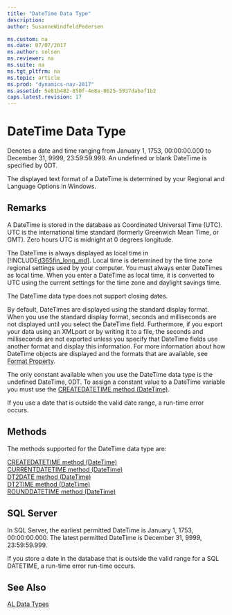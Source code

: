 ```yaml
---
title: "DateTime Data Type"
description: 
author: SusanneWindfeldPedersen

ms.custom: na
ms.date: 07/07/2017
ms.author: solsen
ms.reviewer: na
ms.suite: na
ms.tgt_pltfrm: na
ms.topic: article
ms.prod: "dynamics-nav-2017"
ms.assetid: 5e81b482-850f-4e8a-8625-5937dabaf1b2
caps.latest.revision: 17
---
```

# DateTime Data Type
Denotes a date and time ranging from January 1, 1753, 00:00:00.000 to December 31, 9999, 23:59:59.999. An undefined or blank DateTime is specified by 0DT.  
  
 The displayed text format of a DateTime is determined by your Regional and Language Options in Windows.  
  
## Remarks  
 A DateTime is stored in the database as Coordinated Universal Time (UTC). UTC is the international time standard (formerly Greenwich Mean Time, or GMT). Zero hours UTC is midnight at 0 degrees longitude.  
  
 The DateTime is always displayed as local time in [!INCLUDE[d365fin_long_md](../includes/d365fin_long_md.md)]. Local time is determined by the time zone regional settings used by your computer. You must always enter DateTimes as local time. When you enter a DateTime as local time, it is converted to UTC using the current settings for the time zone and daylight savings time.  
  
 The DateTime data type does not support closing dates.  
  
 By default, DateTimes are displayed using the standard display format. When you use the standard display format, seconds and milliseconds are not displayed until you select the DateTime field. Furthermore, if you export your data using an XMLport or by writing it to a file, the seconds and milliseconds are not exported unless you specify that DateTime fields use another format and display this information. For more information about how DateTime objects are displayed and the formats that are available, see [Format Property](../properties/devenv-format-property.md).  
  
 The only constant available when you use the DateTime data type is the undefined DateTime, 0DT. To assign a constant value to a DateTime variable you must use the [CREATEDATETIME method (DateTime)](../methods/devenv-createdatetime-method-datetime.md).  
  
 If you use a date that is outside the valid date range, a run-time error occurs.  

## Methods
The methods supported for the DateTime data type are:

[CREATEDATETIME method (DateTime)](../methods/devenv-createdatetime-method-datetime.md)   
[CURRENTDATETIME method (DateTime)](../methods/devenv-currentdatetime-method-datetime.md)   
[DT2DATE method (DateTime)](../methods/devenv-dt2date-method-datetime.md)   
[DT2TIME method (DateTime)](../methods/devenv-dt2time-method-datetime.md)   
[ROUNDDATETIME method (DateTime)](../methods/devenv-rounddatetime-method-datetime.md)

## SQL Server  
 In SQL Server, the earliest permitted DateTime is January 1, 1753, 00:00:00.000. The latest permitted DateTime is December 31, 9999, 23:59:59.999.  
  
 If you store a date in the database that is outside the valid range for a SQL DATETIME, a run-time error run-time occurs.  
  
<!--
## Changes from Previous Versions of Microsoft Dynamics NAV  
 In versions earlier than [!INCLUDE[nav_2009_long](includes/nav_2009_long_md.md)], the DateTime data type denotes DateTimes ranging from January 1, 0000, 00:00:00.000 to December 31, 9999, 23:59:59.999, and includes the undefined DateTime, 0DT. [!INCLUDE[navnowlong](includes/navnowlong_md.md)] supports DateTimes with date January 1, 0000 as a special case for compatibility with previous versions.  
  
 This topic has been updated to specify the SQL Server requirement for the earliest DateTime rather than the internal [!INCLUDE[navnow](includes/navnow_md.md)] DateTime. In SQL Server, the earliest DateTime is January 1, 1753, 00:00:00.000. [!INCLUDE[navnow](includes/navnow_md.md)] can handle dates as early as January 3, 0001, but such dates cannot be stored in the database.  
  -->

## See Also  
[AL Data Types](devenv-al-data-types.md)  